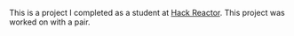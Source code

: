 This is a project I completed as a student at [Hack Reactor](http://hackreactor.com). This project was worked on with a pair.